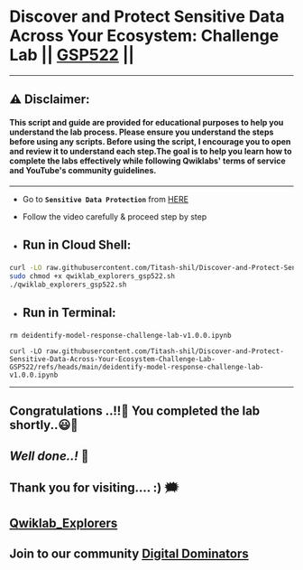 # Discover and Protect Sensitive Data Across Your Ecosystem: Challenge Lab || [GSP522](https://www.cloudskillsboost.google/course_templates/1177/labs) ||

---
## ⚠️ **Disclaimer:**
#### This script and guide are provided for educational purposes to help you understand the lab process. Please ensure you understand the steps before using any scripts. Before using the script, I encourage you to open and review it to understand each step.The goal is to help you learn how to complete the labs effectively while following Qwiklabs' terms of service and YouTube's community guidelines.
---

* Go to **`Sensitive Data Protection`** from [HERE](https://console.cloud.google.com/security/sensitive-data-protection/create/discoveryConfiguration;source=DATA_PROFILE_COVERAGE_DASHBOARD;discoveryType=4?project=)

* Follow the video carefully & proceed step by step 

- ## Run in Cloud Shell:</strong></p>

```bash
curl -LO raw.githubusercontent.com/Titash-shil/Discover-and-Protect-Sensitive-Data-Across-Your-Ecosystem-Challenge-Lab-GSP522/refs/heads/main/qwiklab_explorers_gsp522.sh
sudo chmod +x qwiklab_explorers_gsp522.sh
./qwiklab_explorers_gsp522.sh
```

- ## Run in Terminal:</strong></p>

```
rm deidentify-model-response-challenge-lab-v1.0.0.ipynb

curl -LO raw.githubusercontent.com/Titash-shil/Discover-and-Protect-Sensitive-Data-Across-Your-Ecosystem-Challenge-Lab-GSP522/refs/heads/main/deidentify-model-response-challenge-lab-v1.0.0.ipynb
```

---

## Congratulations ..!!🎉  You completed the lab shortly..😃💯

## *Well done..!* 👏

## Thank you for visiting.... :) 🗯️

## [Qwiklab_Explorers](https://youtube.com/@titashshil?si=RgamNu1dc9jVIbJN)

## Join to our community [Digital Dominators](https://linktr.ee/digital_dominators)
